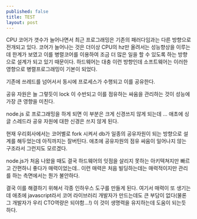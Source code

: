 ```yaml
---
published: false
title: TEST
layout: post
---
```

CPU 코어가 갯수가 늘어나면서 최근 프로그래밍은 기존의 패러다임과는 다른 방향으로 전개되고 있다.
코어가 늘어나는 것은 더이상 CPU의 hz만 올려서는 성능향상을 이루는데 한계가 보였고 이를 병렬코어를 이용하여 조금 더 많은 일을 할 수 있도록 하는 방향으로 설계가 되고 있기 때문이다.
하드웨어는 대충 이런 방향인데 소프트웨어는 이러한 영향으로 병렬프로그래밍이 기본이 되었다.

기존에 쓰레드를 넘어서서 동시에 프로세스가 수행되고 이를 공유한다.

공유 자원은 늘 그렇듯이 lock 이 수반되고 이를 점유하는 싸움을 관리하는 것이 성능에 가장 큰 영향을 미친다.

node.js 로 프로그래밍을 하게 되면 이 부분은 크게 신경쓰지 않게 되는데 ...
애초에 싱글 스레드라 공유 자원에 대한 신경은 쓰지 않게 된다.  

현재 우리회사에서는 코어별로 fork 시켜서 db가 일종의 공유자원이 되는 방향으로 설계를 해두었는데 아직까지는 잘버틴다. 
애초에 공유자원의 점유 싸움이 일어나지 않는 구조라서 그런지도 모르겠다.

node.js가 처음 나왔을 때도 결국 하드웨어의 잇점을 살리지 못하는 아키텍쳐지만 빠르고 간편하니 좋다가 매력이었는데..
이런 매력은 처음 빌딩하는데는 매력적이지만 관리를 하는 측면에서는 뭔가 불안하다.

결국 이를 해결하기 위해서 각종 인하우스 도구를 만들게 된다.
여기서 매력이 또 생기는데 애초에 javascript라서 코어 라이브러리 개발자가 만드는데도 큰 부담이 없다(물론 그 개발자가 우리 CTO역량은 되야함…!)
이 것이 생명력을 유지하는데 도움이 되는듯 하다.




